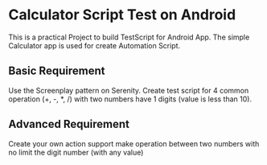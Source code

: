 # Calculator Script Test on Android

This is a practical Project to build TestScript for Android App. The simple Calculator app is used for create Automation Script.

## Basic Requirement

Use the Screenplay pattern on Serenity. Create test script for 4 common operation (+, -, *, /) with two numbers have 1 digits (value is less than 10).

## Advanced Requirement

Create your own action support make operation between two numbers with no limit the digit number (with any value)
